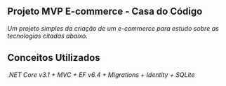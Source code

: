 ## Projeto MVP E-commerce - Casa do Código

*Um projeto simples da criação de um e-commerce para estudo sobre as tecnologias citadas abaixo.*

## Conceitos Utilizados

*.NET Core v3.1 + MVC + EF v6.4 + Migrations + Identity + SQLite*